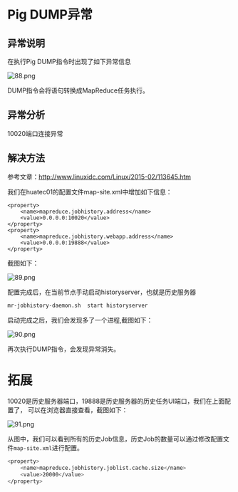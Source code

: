 # Pig DUMP异常

## 异常说明

在执行Pig DUMP指令时出现了如下异常信息

![88.png](https://upload-images.jianshu.io/upload_images/5637154-5409a706e20342d9.png?imageMogr2/auto-orient/strip%7CimageView2/2/w/1240)

DUMP指令会将语句转换成MapReduce任务执行。

## 异常分析

10020端口连接异常

## 解决方法

参考文章：http://www.linuxidc.com/Linux/2015-02/113645.htm

我们在huatec01的配置文件map-site.xml中增加如下信息：

```
<property>
    <name>mapreduce.jobhistory.address</name>
    <value>0.0.0.0:10020</value>
</property>
<property>
    <name>mapreduce.jobhistory.webapp.address</name>
    <value>0.0.0.0:19888</value>
</property>
```

截图如下：

![89.png](https://upload-images.jianshu.io/upload_images/5637154-1318bda3ecefb4a4.png?imageMogr2/auto-orient/strip%7CimageView2/2/w/1240)

配置完成后，在当前节点手动启动historyserver，也就是历史服务器

```bash
mr-jobhistory-daemon.sh  start historyserver
```
启动完成之后，我们会发现多了一个进程,截图如下：

![90.png](https://upload-images.jianshu.io/upload_images/5637154-b2e765947fe9341f.png?imageMogr2/auto-orient/strip%7CimageView2/2/w/1240)

再次执行DUMP指令，会发现异常消失。

# 拓展

10020是历史服务器端口，19888是历史服务器的历史任务UI端口，我们在上面配置了， 可以在浏览器直接查看，截图如下：

![91.png](https://upload-images.jianshu.io/upload_images/5637154-9e162d43aee341b7.png?imageMogr2/auto-orient/strip%7CimageView2/2/w/1240)

从图中，我们可以看到所有的历史Job信息，历史Job的数量可以通过修改配置文件`map-site.xml`进行配置。

```bash
<property>
    <name>mapreduce.jobhistory.joblist.cache.size</name>
    <value>20000</value>
</property>
```
